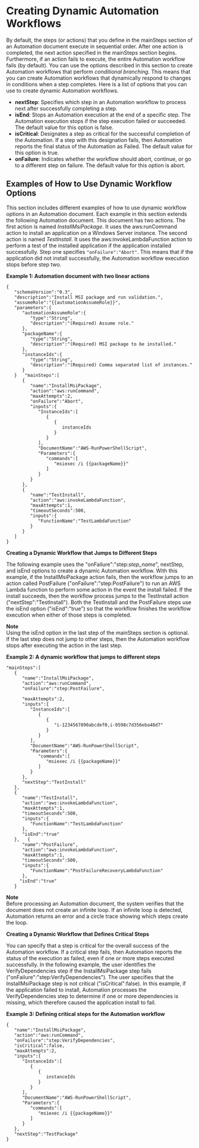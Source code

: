 # Creating Dynamic Automation Workflows<a name="automation-branchdocs"></a>

By default, the steps \(or actions\) that you define in the mainSteps section of an Automation document execute in sequential order\. After one action is completed, the next action specified in the mainSteps section begins\. Furthermore, if an action fails to execute, the entire Automation workflow fails \(by default\)\. You can use the options described in this section to create Automation workflows that perform *conditional branching*\. This means that you can create Automation workflows that dynamically respond to changes in conditions when a step completes\. Here is a list of options that you can use to create dynamic Automation workflows\.
+ **nextStep**: Specifies which step in an Automation workflow to process next after successfully completing a step\. 
+ **isEnd**: Stops an Automation execution at the end of a specific step\. The Automation execution stops if the step execution failed or succeeded\. The default value for this option is false\.
+ **isCritical**: Designates a step as critical for the successful completion of the Automation\. If a step with this designation fails, then Automation reports the final status of the Automation as Failed\. The default value for this option is true\.
+ **onFailure**: Indicates whether the workflow should abort, continue, or go to a different step on failure\. The default value for this option is abort\.

## Examples of How to Use Dynamic Workflow Options<a name="automation-branchdocs-examples"></a>

This section includes different examples of how to use dynamic workflow options in an Automation document\. Each example in this section extends the following Automation document\. This document has two actions\. The first action is named *InstallMsiPackage*\. It uses the aws:runCommand action to install an application on a Windows Server instance\. The second action is named *TestInstall*\. It uses the aws:invokeLambdaFunction action to perform a test of the installed application if the application installed successfully\. Step one specifies `"onFailure":"Abort"`\. This means that if the application did not install successfully, the Automation workflow execution stops before step two\.

**Example 1: Automation document with two linear actions**

```
{
   "schemaVersion":"0.3",
   "description":"Install MSI package and run validation.",
   "assumeRole":"{{automationAssumeRole}}",
   "parameters":{
      "automationAssumeRole":{
         "type":"String",
         "description":"(Required) Assume role."
      },
      "packageName":{
         "type":"String",
         "description":"(Required) MSI package to be installed."
      },
      "instanceIds":{
         "type":"String",
         "description":"(Required) Comma separated list of instances."
      }
   }   "mainSteps":[
      {
         "name":"InstallMsiPackage",
         "action":"aws:runCommand",
         "maxAttempts":2,
         "onFailure":"Abort",
         "inputs":{
            "InstanceIds":[
               {
                  {
                     instanceIds
                  }
               }
            ],
            "DocumentName":"AWS-RunPowerShellScript",
            "Parameters":{
               "commands":[
                  "msiexec /i {{packageName}}"
               ]
            }
         }
      },
      {
         "name":"TestInstall",
         "action":"aws:invokeLambdaFunction",
         "maxAttempts":1,
         "timeoutSeconds":500,
         "inputs":{
            "FunctionName":"TestLambdaFunction"
         }
      }
   ]
}
```

**Creating a Dynamic Workflow that Jumps to Different Steps**

The following example uses the "onFailure":"step:*step\_name*", nextStep, and isEnd options to create a dynamic Automation workflow\. With this example, if the InstallMsiPackage action fails, then the workflow jumps to an action called PostFailure \("onFailure":"step:PostFailure"\) to run an AWS Lambda function to perform some action in the event the install failed\. If the install succeeds, then the workflow process jumps to the TestInstall action \("nextStep":"TestInstall"\)\. Both the TestInstall and the PostFailure steps use the isEnd option \("isEnd":"true"\) so that the workflow finishes the workflow execution when either of those steps is completed\.

**Note**  
Using the isEnd option in the last step of the mainSteps section is optional\. If the last step does not jump to other steps, then the Automation workflow stops after executing the action in the last step\.

**Example 2: A dynamic workflow that jumps to different steps**

```
"mainSteps":[
   {
      "name":"InstallMsiPackage",
      "action":"aws:runCommand",
      "onFailure":"step:PostFailure",
      
      "maxAttempts":2,
      "inputs":{
         "InstanceIds":[
            {
               {
                  "i-1234567890abcdef0,i-0598c7d356eba48d7"
               }
            }
         ],
         "DocumentName":"AWS-RunPowerShellScript",
         "Parameters":{
            "commands":[
               "msiexec /i {{packageName}}"
            ]
         }
      },
      "nextStep":"TestInstall"      
   },
   {
      "name":"TestInstall",
      "action":"aws:invokeLambdaFunction",
      "maxAttempts":1,
      "timeoutSeconds":500,
      "inputs":{
         "FunctionName":"TestLambdaFunction"
      },
      "isEnd":"true"
   },   {
      "name":"PostFailure",
      "action":"aws:invokeLambdaFunction",
      "maxAttempts":1,
      "timeoutSeconds":500,
      "inputs":{
         "FunctionName":"PostFailureRecoveryLambdaFunction"
      },
     "isEnd":"true"
   }
```

**Note**  
Before processing an Automation document, the system verifies that the document does not create an infinite loop\. If an infinite loop is detected, Automation returns an error and a circle trace showing which steps create the loop\.

**Creating a Dynamic Workflow that Defines Critical Steps**

You can specify that a step is critical for the overall success of the Automation workflow\. If a critical step fails, then Automation reports the status of the execution as failed, even if one or more steps executed successfully\. In the following example, the user identifies the VerifyDependencies step if the InstallMsiPackage step fails \("onFailure":"step:VerifyDependencies"\)\. The user specifies that the InstallMsiPackage step is not critical \("isCritical":false\)\. In this example, if the application failed to install, Automation processes the VerifyDependencies step to determine if one or more dependencies is missing, which therefore caused the application install to fail\. 

**Example 3: Defining critical steps for the Automation workflow**

```
{
   "name":"InstallMsiPackage",
   "action":"aws:runCommand",
   "onFailure":"step:VerifyDependencies",
   "isCritical":false,
   "maxAttempts":2,
   "inputs":{
      "InstanceIds":[
         {
            {
               instanceIds
            }
         }
      ],
      "DocumentName":"AWS-RunPowerShellScript",
      "Parameters":{
         "commands":[
            "msiexec /i {{packageName}}"
         ]
      }
   },
   "nextStep":"TestPackage"
}
```
